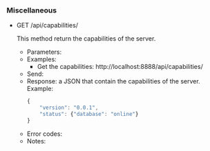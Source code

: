 ### Miscellaneous

- GET /api/capabilities/

    This method return the capabilities of the server.
    - Parameters:
    - Examples:
         - Get the capabilities: http://localhost:8888/api/capabilities/
    - Send:
    - Response: a JSON that contain the capabilities of the server. Example:
        ```javascript
        {
            "version": "0.0.1",
            "status": {"database": "online"}
        }
        ```
    - Error codes:
    - Notes:
